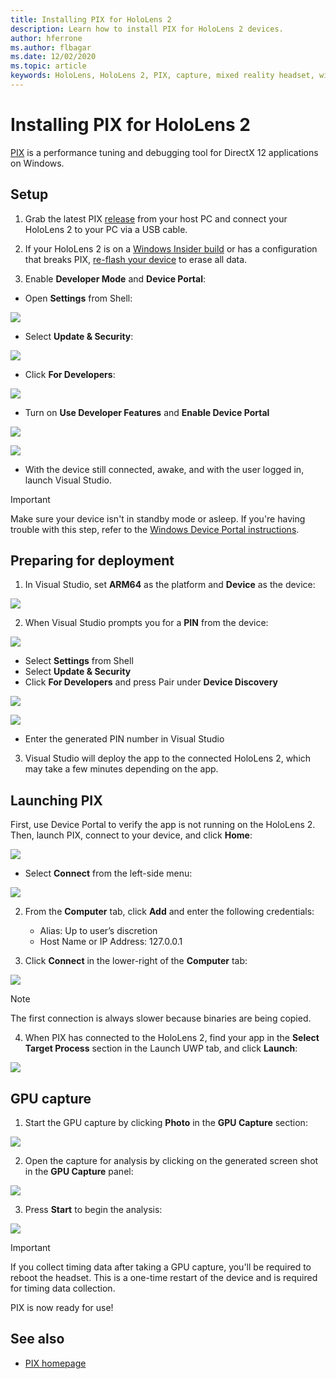 ```yaml
---
title: Installing PIX for HoloLens 2
description: Learn how to install PIX for HoloLens 2 devices.
author: hferrone
ms.author: flbagar
ms.date: 12/02/2020
ms.topic: article
keywords: HoloLens, HoloLens 2, PIX, capture, mixed reality headset, windows mixed reality headset, virtual reality headset
---
```


# Installing PIX for HoloLens 2

[PIX](https://devblogs.microsoft.com/pix) is a performance tuning and debugging tool for DirectX 12 applications on Windows. 

## Setup

1. Grab the latest PIX [release]( https://devblogs.microsoft.com/pix/download) from your host PC and connect your HoloLens 2 to your PC via a USB cable.

2. If your HoloLens 2 is on a [Windows Insider build](https://insider.windows.com) or has a configuration that breaks PIX,  [re-flash your device](https://docs.microsoft.com/en-us/hololens/hololens-recovery) to erase all data.

3. Enable **Developer Mode** and **Device Portal**:

* Open **Settings** from Shell:

![](images/pix-img-01.jpg)

* Select **Update & Security**:

![](images/pix-img-02.jpg)

* Click **For Developers**:

![](images/pix-img-03.jpg)

* Turn on **Use Developer Features** and **Enable Device Portal**

![](images/pix-img-04.jpg)

![](images/pix-img-05.jpg)

* With the device still connected, awake, and with the user logged in, launch Visual Studio.

> [!IMPORTANT]
> Make sure your device isn't in standby mode or asleep. If you're having trouble with this step, refer to the [Windows Device Portal instructions](https://docs.microsoft.com/windows/mixed-reality/develop/platform-capabilities-and-apis/using-the-windows-device-portal).

## Preparing for deployment

1. In Visual Studio, set **ARM64** as the platform and **Device** as the device:

![](images/pix-img-06.png)

2. When Visual Studio prompts you for a **PIN** from the device:

![](images/pix-img-07.png)

* Select **Settings** from Shell
* Select **Update & Security**
* Click **For Developers** and press Pair under **Device Discovery** 

![](images/pix-img-08.jpg)

![](images/pix-img-09.jpg)

* Enter the generated PIN number in Visual Studio

3. Visual Studio will deploy the app to the connected HoloLens 2, which may take a few minutes depending on the app.

## Launching PIX

First, use Device Portal to verify the app is not running on the HoloLens 2. Then, launch PIX, connect to your device, and click **Home**:

![](images/pix-img-10.png)

* Select **Connect** from the left-side menu:

![](images/pix-img-11.png)

2. From the **Computer** tab, click **Add** and enter the following credentials:
    * Alias: Up to user’s discretion
    * Host Name or IP Address: 127.0.0.1

3. Click **Connect** in the lower-right of the **Computer** tab:

![](images/pix-img-12.png)

> [!NOTE]
> The first connection is always slower because binaries are being copied.

4. When PIX has connected to the HoloLens 2, find your app in the **Select Target Process** section in the Launch UWP tab, and click **Launch**:

![](images/pix-img-13.png)

## GPU capture

1. Start the GPU capture by clicking **Photo** in the **GPU Capture** section:

![](images/pix-img-14.png)

2. Open the capture for analysis by clicking on the generated screen shot in the **GPU Capture** panel:

![](images/pix-img-15.png)

3. Press **Start** to begin the analysis:

![](images/pix-img-16.png)

> [!IMPORTANT]
> If you collect timing data after taking a GPU capture, you'll be required to reboot the headset. This is a one-time restart of the device and is required for timing data collection.

PIX is now ready for use!

## See also
* [PIX homepage](https://devblogs.microsoft.com/pix)